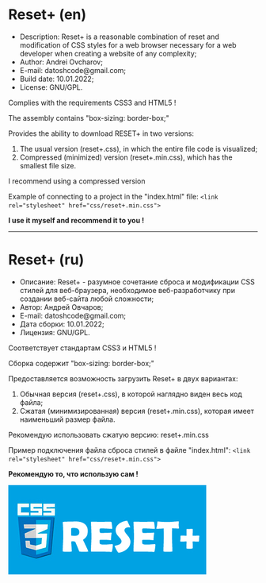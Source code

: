 <h1>Reset+ (en) </h1>

<ul>
  <li>Description: Reset+ is a reasonable combination of reset and modification of CSS styles for a web browser necessary for a web developer when creating a website of any complexity;</li>
  <li>Author: Andrei Ovcharov;</li>
  <li>E-mail: datoshcode@gmail.com;</li>
  <li>Build date: 10.01.2022;</li>
  <li>License: GNU/GPL.</li>
</ul>  
<p>
  Complies with the requirements CSS3 and HTML5 !
</p>

<p>
  The assembly contains "box-sizing: border-box;"
</p>

<p>
  Provides the ability to download RESET+ in two versions: 
  <ol>
    <li>The usual version (reset+.css), in which the entire file code is visualized;</li>
    <li>Compressed (minimized) version (reset+.min.css), which has the smallest file size.</li>
    </ol>
</p>
<p>
  I recommend using a compressed version
</p>
<p>
  Example of connecting to a project in the "index.html" file: 
  <code>&lt;link rel="stylesheet" href="css/reset+.min.css"&gt;</code>
</p>  

<p><strong>I use it myself and recommend it to you ! </strong></p>

<hr>

<h1>Reset+ (ru) </h1>

<ul>
  <li>Описание: Reset+ - разумное сочетание сброса и модификации CSS стилей для веб-браузера, необходимое веб-разработчику при создании веб-сайта любой сложности;</li>
  <li>Автор: Андрей Овчаров;</li>
  <li>E-mail: datoshcode@gmail.com;</li>
  <li>Дата сборки: 10.01.2022;</li>
  <li>Лицензия: GNU/GPL.</li>
</ul>  
<p>
  Соответствует стандартам CSS3 и HTML5 !
</p>

<p>
  Сборка содержит "box-sizing: border-box;"
</p>

<p>
  Предоставляется возможность загрузить Reset+ в двух вариантах: 
  <ol>
    <li>Обычная версия (reset+.css), в которой наглядно виден весь код файла;</li>
    <li>Cжатая (минимизированная) версия (reset+.min.css), которая имеет наименьший размер файла.</li>
    </ol>
</p>
<p>
  Рекомендую использовать сжатую версию: reset+.min.css
</p>
<p>
  Пример подключения файла сброса стилей в файле "index.html": 
  <code>&lt;link rel="stylesheet" href="css/reset+.min.css"&gt;</code>
</p>  

<p><strong>Рекомендую то, что использую сам ! </strong></p>

<img  src="reset+.jpg" alt="logo">
